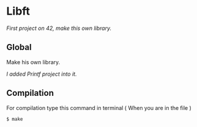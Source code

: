 # Libft

_First project on 42, make this own library._

## Global

Make his own library.

_I added Printf project into it._

## Compilation

For compilation type this command in terminal ( When you are in the file )
```
$ make
```
